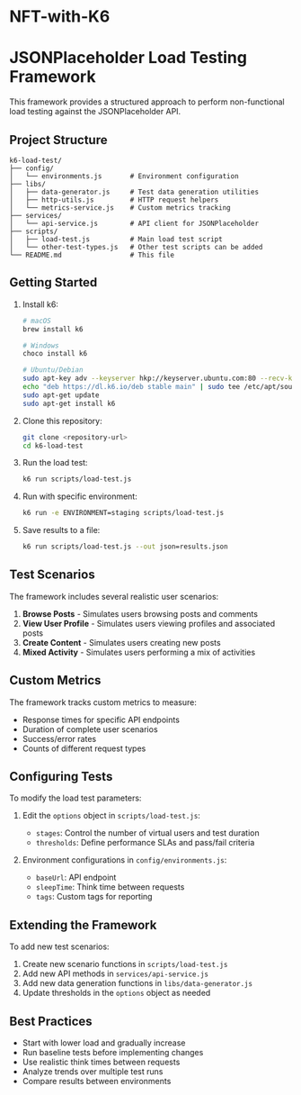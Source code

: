 # NFT-with-K6
# JSONPlaceholder Load Testing Framework

This framework provides a structured approach to perform non-functional load testing against the JSONPlaceholder API.

## Project Structure

```
k6-load-test/
├── config/
│   └── environments.js       # Environment configuration
├── libs/
│   ├── data-generator.js     # Test data generation utilities
│   ├── http-utils.js         # HTTP request helpers
│   └── metrics-service.js    # Custom metrics tracking
├── services/
│   └── api-service.js        # API client for JSONPlaceholder
├── scripts/
│   ├── load-test.js          # Main load test script
│   └── other-test-types.js   # Other test scripts can be added
└── README.md                 # This file
```

## Getting Started

1. Install k6:
   ```bash
   # macOS
   brew install k6
   
   # Windows
   choco install k6
   
   # Ubuntu/Debian
   sudo apt-key adv --keyserver hkp://keyserver.ubuntu.com:80 --recv-keys C5AD17C747E3415A3642D57D77C6C491D6AC1D69
   echo "deb https://dl.k6.io/deb stable main" | sudo tee /etc/apt/sources.list.d/k6.list
   sudo apt-get update
   sudo apt-get install k6
   ```

2. Clone this repository:
   ```bash
   git clone <repository-url>
   cd k6-load-test
   ```

3. Run the load test:
   ```bash
   k6 run scripts/load-test.js
   ```

4. Run with specific environment:
   ```bash
   k6 run -e ENVIRONMENT=staging scripts/load-test.js
   ```

5. Save results to a file:
   ```bash
   k6 run scripts/load-test.js --out json=results.json
   ```

## Test Scenarios

The framework includes several realistic user scenarios:

1. **Browse Posts** - Simulates users browsing posts and comments
2. **View User Profile** - Simulates users viewing profiles and associated posts
3. **Create Content** - Simulates users creating new posts
4. **Mixed Activity** - Simulates users performing a mix of activities

## Custom Metrics

The framework tracks custom metrics to measure:

- Response times for specific API endpoints
- Duration of complete user scenarios
- Success/error rates
- Counts of different request types

## Configuring Tests

To modify the load test parameters:

1. Edit the `options` object in `scripts/load-test.js`:
   - `stages`: Control the number of virtual users and test duration
   - `thresholds`: Define performance SLAs and pass/fail criteria

2. Environment configurations in `config/environments.js`:
   - `baseUrl`: API endpoint
   - `sleepTime`: Think time between requests
   - `tags`: Custom tags for reporting

## Extending the Framework

To add new test scenarios:

1. Create new scenario functions in `scripts/load-test.js`
2. Add new API methods in `services/api-service.js`
3. Add new data generation functions in `libs/data-generator.js`
4. Update thresholds in the `options` object as needed

## Best Practices

- Start with lower load and gradually increase
- Run baseline tests before implementing changes
- Use realistic think times between requests
- Analyze trends over multiple test runs
- Compare results between environments
